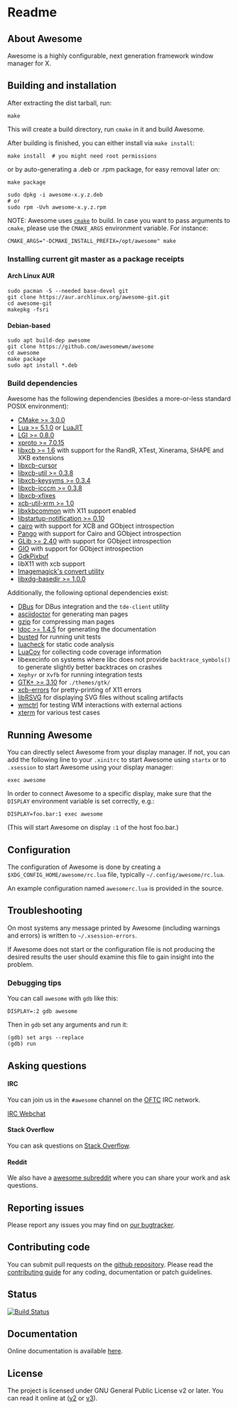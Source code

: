 # Readme

## About Awesome

Awesome is a highly configurable, next generation framework window manager for X.

## Building and installation

After extracting the dist tarball, run:

    make

This will create a build directory, run `cmake` in it and build Awesome.

After building is finished, you can either install via `make install`:

    make install  # you might need root permissions

or by auto-generating a .deb or .rpm package, for easy removal later on:

    make package

    sudo dpkg -i awesome-x.y.z.deb
    # or
    sudo rpm -Uvh awesome-x.y.z.rpm

NOTE: Awesome uses [`cmake`](https://cmake.org) to build. In case you want to
pass arguments to `cmake`, please use the `CMAKE_ARGS` environment variable. For
instance:

    CMAKE_ARGS="-DCMAKE_INSTALL_PREFIX=/opt/awesome" make

### Installing current git master as a package receipts

#### Arch Linux AUR

```
sudo pacman -S --needed base-devel git
git clone https://aur.archlinux.org/awesome-git.git
cd awesome-git
makepkg -fsri
```

#### Debian-based

```
sudo apt build-dep awesome
git clone https://github.com/awesomewm/awesome
cd awesome
make package
sudo apt install *.deb
```

### Build dependencies

Awesome has the following dependencies (besides a more-or-less standard POSIX
environment):

-   [CMake >= 3.0.0](https://cmake.org)
-   [Lua >= 5.1.0](https://www.lua.org) or [LuaJIT](http://luajit.org)
-   [LGI >= 0.8.0](https://github.com/pavouk/lgi)
-   [xproto >= 7.0.15](https://www.x.org/archive//individual/proto/)
-   [libxcb >= 1.6](https://xcb.freedesktop.org/) with support for the RandR, XTest, Xinerama, SHAPE and
    XKB extensions
-   [libxcb-cursor](https://xcb.freedesktop.org/)
-   [libxcb-util >= 0.3.8](https://xcb.freedesktop.org/)
-   [libxcb-keysyms >= 0.3.4](https://xcb.freedesktop.org/)
-   [libxcb-icccm >= 0.3.8](https://xcb.freedesktop.org/)
-   [libxcb-xfixes](https://xcb.freedesktop.org/)
-   [xcb-util-xrm >= 1.0](https://github.com/Airblader/xcb-util-xrm)
-   [libxkbcommon](http://xkbcommon.org/) with X11 support enabled
-   [libstartup-notification >=
    0.10](https://www.freedesktop.org/wiki/Software/startup-notification/)
-   [cairo](https://www.cairographics.org/) with support for XCB and GObject
    introspection
-   [Pango](http://www.pango.org/) with support for Cairo and GObject
    introspection
-   [GLib >= 2.40](https://wiki.gnome.org/Projects/GLib) with support for GObject
    introspection
-   [GIO](https://developer.gnome.org/gio/stable/) with support for GObject
    introspection
-   [GdkPixbuf](https://wiki.gnome.org/Projects/GdkPixbuf)
-   libX11 with xcb support
-   [Imagemagick's convert utility](http://www.imagemagick.org/script/index.php)
-   [libxdg-basedir >= 1.0.0](https://github.com/devnev/libxdg-basedir)

Additionally, the following optional dependencies exist:

-   [DBus](https://www.freedesktop.org/wiki/Software/dbus/) for DBus integration
    and the `tde-client` utility
-   [asciidoctor](https://asciidoctor.org/) for generating man pages
-   [gzip](http://www.gzip.org/) for compressing man pages
-   [ldoc >= 1.4.5](https://stevedonovan.github.io/ldoc/) for generating the
    documentation
-   [busted](https://olivinelabs.com/busted/) for running unit tests
-   [luacheck](https://github.com/mpeterv/luacheck) for static code analysis
-   [LuaCov](https://keplerproject.github.io/luacov/) for collecting code coverage
    information
-   libexecinfo on systems where libc does not provide `backtrace_symbols()` to
    generate slightly better backtraces on crashes
-   `Xephyr` or `Xvfb` for running integration tests
-   [GTK+ >= 3.10](https://www.gtk.org/) for `./themes/gtk/`
-   [xcb-errors](https://gitlab.freedesktop.org/xorg/lib/libxcb-errors) for
    pretty-printing of X11 errors
-   [libRSVG](https://wiki.gnome.org/action/show/Projects/LibRsvg) for displaying
    SVG files without scaling artifacts
-   [wmctrl](http://tripie.sweb.cz/utils/wmctrl) for testing WM interactions
    with external actions
-   [xterm](https://invisible-island.net/xterm/) for various test cases

## Running Awesome

You can directly select Awesome from your display manager. If not, you can
add the following line to your `.xinitrc` to start Awesome using `startx`
or to `.xsession` to start Awesome using your display manager:

    exec awesome

In order to connect Awesome to a specific display, make sure that
the `DISPLAY` environment variable is set correctly, e.g.:

    DISPLAY=foo.bar:1 exec awesome

(This will start Awesome on display `:1` of the host foo.bar.)

## Configuration

The configuration of Awesome is done by creating a
`$XDG_CONFIG_HOME/awesome/rc.lua` file, typically `~/.config/awesome/rc.lua`.

An example configuration named `awesomerc.lua` is provided in the source.

## Troubleshooting

On most systems any message printed by Awesome (including warnings and errors)
is written to `~/.xsession-errors`.

If Awesome does not start or the configuration file is not producing the
desired results the user should examine this file to gain insight into the
problem.

### Debugging tips

You can call `awesome` with `gdb` like this:

    DISPLAY=:2 gdb awesome

Then in `gdb` set any arguments and run it:

    (gdb) set args --replace
    (gdb) run

## Asking questions

#### IRC

You can join us in the `#awesome` channel on the [OFTC](http://www.oftc.net/) IRC network.

[IRC Webchat](https://webchat.oftc.net/?channels=awesome)

#### Stack Overflow

You can ask questions on [Stack Overflow](http://stackoverflow.com/questions/tagged/awesome-wm).

#### Reddit

We also have a [awesome subreddit](https://www.reddit.com/r/awesomewm/) where you can share your work and ask questions.

## Reporting issues

Please report any issues you may find on [our bugtracker](https://github.com/awesomeWM/awesome/issues).

## Contributing code

You can submit pull requests on the [github repository](https://github.com/awesomeWM/awesome).
Please read the [contributing guide](https://github.com/awesomeWM/awesome/blob/master/docs/02-contributing.md) for any coding, documentation or patch guidelines.

## Status

[![Build Status](https://travis-ci.com/awesomeWM/awesome.svg?branch=master)](https://travis-ci.com/awesomeWM/awesome)

## Documentation

Online documentation is available [here](https://awesomewm.org/apidoc/).

## License

The project is licensed under GNU General Public License v2 or later.
You can read it online at ([v2](http://www.gnu.org/licenses/gpl-2.0.html)
or [v3](http://www.gnu.org/licenses/gpl.html)).
